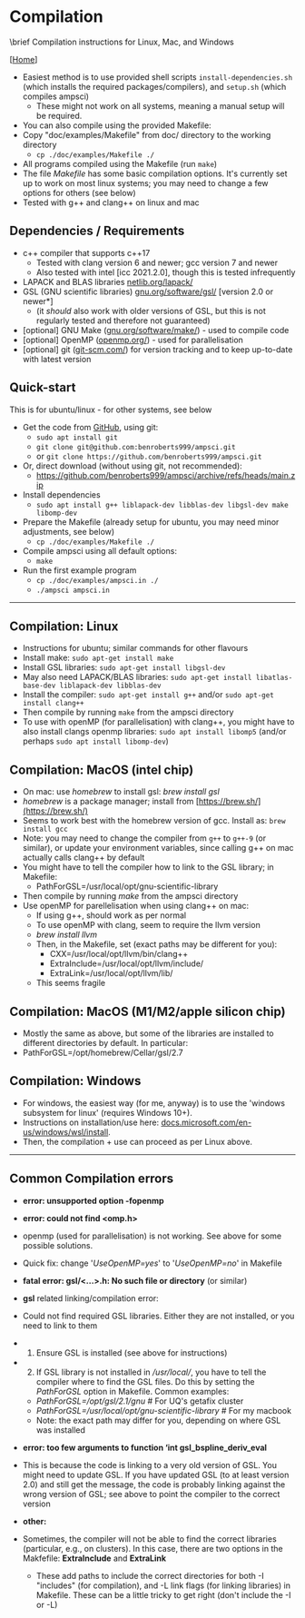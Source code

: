 # Compilation

\brief Compilation instructions for Linux, Mac, and Windows

[[Home](/README.md)]

* Easiest method is to use provided shell scripts `install-dependencies.sh` (which installs the required packages/compilers), and `setup.sh` (which compiles ampsci)
  * These might not work on all systems, meaning a manual setup will be required.
* You can also compile using the provided Makefile:
* Copy "doc/examples/Makefile" from doc/ directory to the working directory
  * `cp ./doc/examples/Makefile ./`
* All programs compiled using the Makefile (run `make`)
* The file _Makefile_ has some basic compilation options. It's currently set up to work on most linux systems; you may need to change a few options for others (see below)
* Tested with g++ and clang++ on linux and mac

## Dependencies / Requirements

* c++ compiler that supports c++17
  * Tested with clang version 6 and newer; gcc version 7 and newer
  * Also tested with intel [icc 2021.2.0], though this is tested infrequently
* LAPACK and BLAS libraries [netlib.org/lapack/](http://www.netlib.org/lapack/)
* GSL (GNU scientific libraries) [gnu.org/software/gsl/](https://www.gnu.org/software/gsl/) [version 2.0 or newer*]
  * (it _should_ also work with older versions of GSL, but this is not regularly tested and therefore not guaranteed)
* [optional] GNU Make ([gnu.org/software/make/](https://www.gnu.org/software/make/)) - used to compile code
* [optional] OpenMP ([openmp.org/](https://www.openmp.org/)) - used for parallelisation
* [optional] git ([git-scm.com/](https://git-scm.com/)) for version tracking and to keep up-to-date with latest version

## Quick-start

This is for ubuntu/linux - for other systems, see below

* Get the code from [GitHub](https://github.com/benroberts999/ampsci), using git:
  * `sudo apt install git`
  * `git clone git@github.com:benroberts999/ampsci.git`
  * or `git clone https://github.com/benroberts999/ampsci.git`
* Or, direct download (without using git, not recommended):
  * <https://github.com/benroberts999/ampsci/archive/refs/heads/main.zip>
* Install dependencies
  * `sudo apt install g++ liblapack-dev libblas-dev libgsl-dev make libomp-dev`
* Prepare the Makefile (already setup for ubuntu, you may need minor adjustments, see below)
  * `cp ./doc/examples/Makefile ./`
* Compile ampsci using all default options:  
  * `make`
* Run the first example program
  * `cp ./doc/examples/ampsci.in ./`
  * `./ampsci ampsci.in`

--------------------------------------------------------------------------------

## Compilation: Linux

* Instructions for ubuntu; similar commands for other flavours
* Install make: `sudo apt-get install make`
* Install GSL libraries: `sudo apt-get install libgsl-dev`
* May also need LAPACK/BLAS libraries: `sudo apt-get install libatlas-base-dev liblapack-dev libblas-dev`
* Install the compiler: `sudo apt-get install g++` and/or `sudo apt-get install clang++`
* Then compile by running `make` from the ampsci directory
* To use with openMP (for parallelisation) with clang++, you might have to also install clangs openmp libraries: `sudo apt install libomp5` (and/or perhaps `sudo apt install libomp-dev`)

## Compilation: MacOS (intel chip)

* On mac: use _homebrew_ to install gsl: _brew install gsl_
* _homebrew_ is a package manager; install from [https://brew.sh/](https://brew.sh/)
* Seems to work best with the homebrew version of gcc. Install as: `brew install gcc`
* Note: you may need to change the compiler from `g++` to `g++-9` (or similar), or update your environment variables, since calling g++ on mac actually calls clang++ by default
* You might have to tell the compiler how to link to the GSL library; in Makefile:
  * PathForGSL=/usr/local/opt/gnu-scientific-library
* Then compile by running _make_ from the ampsci directory
* Use openMP for parellelisation when using clang++ on mac:
  * If using g++, should work as per normal
  * To use openMP with clang, seem to require the llvm version
  * _brew install llvm_
  * Then, in the Makefile, set (exact paths may be different for you):
    * CXX=/usr/local/opt/llvm/bin/clang++
    * ExtraInclude=/usr/local/opt/llvm/include/
    * ExtraLink=/usr/local/opt/llvm/lib/
  * This seems fragile

## Compilation: MacOS (M1/M2/apple silicon chip)

* Mostly the same as above, but some of the libraries are installed to different directories by default. In particular:
* PathForGSL=/opt/homebrew/Cellar/gsl/2.7

## Compilation: Windows

* For windows, the easiest way (for me, anyway) is to use the 'windows subsystem for linux' (requires Windows 10+).
* Instructions on installation/use here: [docs.microsoft.com/en-us/windows/wsl/install](https://docs.microsoft.com/en-us/windows/wsl/install).
* Then, the compilation + use can proceed as per Linux above.

--------------------------------------------------------------------------------

## Common Compilation errors

* **error: unsupported option -fopenmp**
* **error: could not find <omp.h>**

* openmp (used for parallelisation) is not working. See above for some possible solutions.
* Quick fix: change '_UseOpenMP=yes_' to '_UseOpenMP=no_' in Makefile

* **fatal error: gsl/<...>.h: No such file or directory** (or similar)
* **gsl** related linking/compilation error:

* Could not find required GSL libraries. Either they are not installed, or you need to link to them
* 1) Ensure GSL is installed (see above for instructions)
* 2) If GSL library is not installed in _/usr/local/_, you have to tell the compiler where to find the GSL files. Do this by setting the _PathForGSL_ option in Makefile. Common examples:
  * _PathForGSL=/opt/gsl/2.1/gnu_ # For UQ's getafix cluster
  * _PathForGSL=/usr/local/opt/gnu-scientific-library_ # For my macbook
  * Note: the exact path may differ for you, depending on where GSL was installed

* **error: too few arguments to function ‘int gsl_bspline_deriv_eval**

* This is because the code is linking to a very old version of GSL. You might need to update GSL. If you have updated GSL (to at least version 2.0) and still get the message, the code is probably linking against the wrong version of GSL; see above to point the compiler to the correct version

* **other:**
* Sometimes, the compiler will not be able to find the correct libraries (particular, e.g., on clusters). In this case, there are two options in the Makfefile: **ExtraInclude** and **ExtraLink**
  * These add paths to include the correct directories for both -I "includes" (for compilation), and -L link flags (for linking libraries) in Makefile. These can be a little tricky to get right (don't include the -I or -L)
